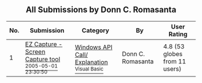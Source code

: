 ﻿<div align="center">

## All Submissions by Donn C\. Romasanta

</div>

No.  | Submission | Category | By   | User Rating
---- | ---------- | -------- | ---- | -----------
1 | [EZ Capture \- Screen Capture tool<br /><sup>2005-05-01 23:30:50</sup>](https://github.com/Planet-Source-Code/donn-c-romasanta-ez-capture-screen-capture-tool__1-55227) | [Windows API Call/ Explanation<br /><sup>Visual Basic</sup>](../ByCategory/windows-api-call-explanation__1-39.md) | Donn C\. Romasanta | 4.8 (53 globes from 11 users)
